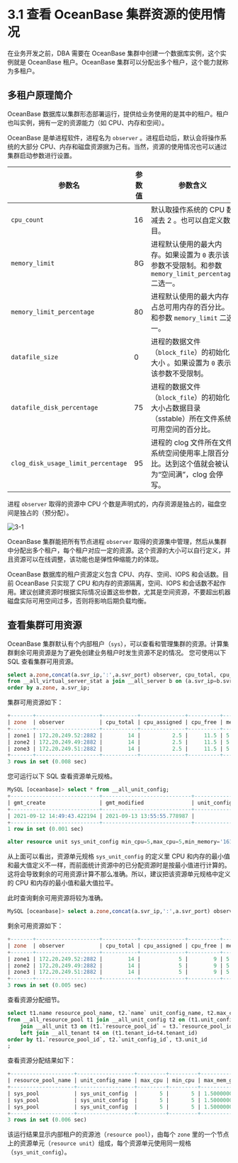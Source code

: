 # 3.1 查看 OceanBase 集群资源的使用情况

在业务开发之前，DBA 需要在 OceanBase 集群中创建一个数据库实例，这个实例就是 OceanBase 租户。OceanBase 集群可以分配出多个租户，这个能力就称为多租户。

## 多租户原理简介

OceanBase 数据库以集群形态部署运行，提供给业务使用的是其中的租户。租户也叫实例，拥有一定的资源能力（如 CPU、内存和空间）。

OceanBase 是单进程软件，进程名为 `observer` 。进程启动后，默认会将操作系统的大部分 CPU、内存和磁盘资源据为己有。当然，资源的使用情况也可以通过集群启动参数进行设置。

|                参数名                 | 参数值 |                               参数含义                               |
|------------------------------------|-----|------------------------------------------------------------------|
| `cpu_count`                        | 16  | 默认取操作系统的 CPU 数减去 2 。也可以自定义数目。                                    |
| `memory_limit`                     | 8G  | 进程默认使用的最大内存。如果设置为 `0` 表示该参数不受限制。和参数 `memory_limit_percentage` 二选一。 |
| `memory_limit_percentage`          | 80  | 进程默认使用的最大内存占总可用内存的百分比。 和参数 `memory_limit` 二选一。                      |
| `datafile_size`                    | 0   | 进程的数据文件（`block_file`）的初始化大小 。如果设置为 `0` 表示该参数不受限制。                  |
| `datafile_disk_percentage`         | 75  | 进程的数据文件（`block_file`）的初始化大小占数据目录（sstable）所在文件系统可用空间的百分比。       |
| `clog_disk_usage_limit_percentage` | 95  | 进程的 clog 文件所在文件系统空间使用率上限百分比。达到这个值就会被认为“空间满”，clog 会停写。             |

进程 `observer` 取得的资源中 CPU 个数是声明式的，内存资源是独占的，磁盘空间是独占的（预分配）。

![3-1](https://help-static-aliyun-doc.aliyuncs.com/assets/img/zh-CN/5793518361/p360124.jpeg)

OceanBase 集群能把所有节点进程 `observer` 取得的资源集中管理，然后从集群中分配出多个租户，每个租户对应一定的资源。这个资源的大小可以自行定义，并且资源可以在线调整，该功能也是弹性伸缩能力的体现。

OceanBase 数据库的租户资源定义包含 CPU、内存、空间、IOPS 和会话数。目前 OceanBase 只实现了 CPU 和内存的资源隔离，空间、IOPS 和会话数不起作用。建议创建资源时根据实际情况设置这些参数，尤其是空间资源，不要超出机器磁盘实际可用空间过多，否则将影响后期负载均衡。

## 查看集群可用资源

OceanBase 集群默认有个内部租户（`sys`），可以查看和管理集群的资源。计算集群剩余可用资源是为了避免创建业务租户时发生资源不足的情况。
您可使用以下 SQL 查看集群可用资源。

```sql
select a.zone,concat(a.svr_ip,':',a.svr_port) observer, cpu_total, cpu_assigned, (cpu_total-cpu_assigned) cpu_free, mem_total/1024/1024/1024 mem_total_gb, mem_assigned/1024/1024/1024 mem_assign_gb, (mem_total-mem_assigned)/1024/1024/1024 mem_free_gb 
from __all_virtual_server_stat a join __all_server b on (a.svr_ip=b.svr_ip and a.svr_port=b.svr_port)
order by a.zone, a.svr_ip;
```

集群可用资源如下：

```sql
+-------+--------------------+-----------+--------------+----------+----------------+----------------+----------------+
| zone  | observer           | cpu_total | cpu_assigned | cpu_free | mem_total_gb   | mem_assign_gb  | mem_free_gb    |
+-------+--------------------+-----------+--------------+----------+----------------+----------------+----------------+
| zone1 | 172.20.249.52:2882 |        14 |          2.5 |     11.5 | 5.000000000000 | 1.000000000000 | 4.000000000000 |
| zone2 | 172.20.249.49:2882 |        14 |          2.5 |     11.5 | 5.000000000000 | 1.000000000000 | 4.000000000000 |
| zone3 | 172.20.249.51:2882 |        14 |          2.5 |     11.5 | 5.000000000000 | 1.000000000000 | 4.000000000000 |
+-------+--------------------+-----------+--------------+----------+----------------+----------------+----------------+
3 rows in set (0.008 sec)
```

您可运行以下 SQL 查看资源单元规格。

```sql
MySQL [oceanbase]> select * from __all_unit_config;
+----------------------------+----------------------------+----------------+-----------------+---------+---------+------------+------------+----------+----------+---------------+---------------------+
| gmt_create                 | gmt_modified               | unit_config_id | name            | max_cpu | min_cpu | max_memory | min_memory | max_iops | min_iops | max_disk_size | max_session_num     |
+----------------------------+----------------------------+----------------+-----------------+---------+---------+------------+------------+----------+----------+---------------+---------------------+
| 2021-09-12 14:49:43.422194 | 2021-09-13 13:55:55.778987 |              1 | sys_unit_config |       5 |     2.5 | 1610612736 | 1073741824 |    10000 |     5000 |   53687091200 | 9223372036854775807 |
+----------------------------+----------------------------+----------------+-----------------+---------+---------+------------+------------+----------+----------+---------------+---------------------+
1 row in set (0.001 sec)

alter resource unit sys_unit_config min_cpu=5,max_cpu=5,min_memory='1610612736B',max_memory='1610612736B';
```

从上面可以看出，资源单元规格 `sys_unit_config` 的定义里 CPU 和内存的最小值和最大值定义不一样，而前面统计资源中的已分配资源时是按最小值进行计算的。这将会导致剩余的可用资源计算不那么准确。所以，建议把该资源单元规格中定义的 CPU 和内存的最小值和最大值拉平。

此时查询剩余可用资源将较为准确。

```sql
MySQL [oceanbase]> select a.zone,concat(a.svr_ip,':',a.svr_port) observer, cpu_total, cpu_assigned, (cpu_total-cpu_assigned) cpu_free, mem_total/1024/1024/1024 mem_total_gb, mem_assigned/1024/1024/1024 mem_assign_gb, (mem_total-mem_assigned)/1024/1024/1024 mem_free_gb  from __all_virtual_server_stat a join __all_server b on (a.svr_ip=b.svr_ip and a.svr_port=b.svr_port) order by a.zone, a.svr_ip;
```

剩余可用资源如下：

```sql
+-------+--------------------+-----------+--------------+----------+----------------+----------------+----------------+
| zone  | observer           | cpu_total | cpu_assigned | cpu_free | mem_total_gb   | mem_assign_gb  | mem_free_gb    |
+-------+--------------------+-----------+--------------+----------+----------------+----------------+----------------+
| zone1 | 172.20.249.52:2882 |        14 |            5 |        9 | 5.000000000000 | 1.500000000000 | 3.500000000000 |
| zone2 | 172.20.249.49:2882 |        14 |            5 |        9 | 5.000000000000 | 1.500000000000 | 3.500000000000 |
| zone3 | 172.20.249.51:2882 |        14 |            5 |        9 | 5.000000000000 | 1.500000000000 | 3.500000000000 |
+-------+--------------------+-----------+--------------+----------+----------------+----------------+----------------+
3 rows in set (0.005 sec)
```

查看资源分配细节。

```sql
select t1.name resource_pool_name, t2.`name` unit_config_name, t2.max_cpu, t2.min_cpu, t2.max_memory/1024/1024/1024 max_mem_gb, t2.min_memory/1024/1024/1024 min_mem_gb, t3.unit_id, t3.zone, concat(t3.svr_ip,':',t3.`svr_port`) observer,t4.tenant_id, t4.tenant_name
from __all_resource_pool t1 join __all_unit_config t2 on (t1.unit_config_id=t2.unit_config_id)
    join __all_unit t3 on (t1.`resource_pool_id` = t3.`resource_pool_id`)
    left join __all_tenant t4 on (t1.tenant_id=t4.tenant_id)
order by t1.`resource_pool_id`, t2.`unit_config_id`, t3.unit_id
;
```

查看资源分配结果如下：

```sql
+--------------------+------------------+---------+---------+----------------+----------------+---------+-------+--------------------+-----------+-------------+
| resource_pool_name | unit_config_name | max_cpu | min_cpu | max_mem_gb     | min_mem_gb     | unit_id | zone  | observer           | tenant_id | tenant_name |
+--------------------+------------------+---------+---------+----------------+----------------+---------+-------+--------------------+-----------+-------------+
| sys_pool           | sys_unit_config  |       5 |       5 | 1.500000000000 | 1.500000000000 |       1 | zone1 | 172.20.249.52:2882 |         1 | sys         |
| sys_pool           | sys_unit_config  |       5 |       5 | 1.500000000000 | 1.500000000000 |       2 | zone2 | 172.20.249.49:2882 |         1 | sys         |
| sys_pool           | sys_unit_config  |       5 |       5 | 1.500000000000 | 1.500000000000 |       3 | zone3 | 172.20.249.51:2882 |         1 | sys         |
+--------------------+------------------+---------+---------+----------------+----------------+---------+-------+--------------------+-----------+-------------+
3 rows in set (0.006 sec)
```

该运行结果显示内部租户的资源池（`resource pool`），由每个 `zone` 里的一个节点上的资源单元（`resource unit`）组成，每个资源单元使用同一规格（`sys_unit_config`）。
